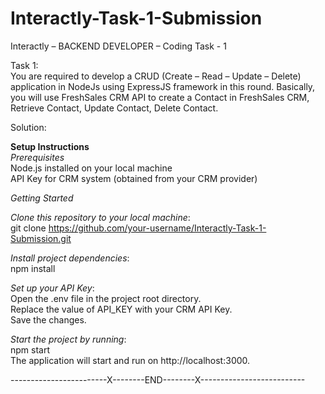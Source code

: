 # **Interactly-Task-1-Submission**  
Interactly – BACKEND DEVELOPER – Coding Task - 1  
    
Task 1:  
You are required to develop a CRUD (Create – Read – Update – Delete) application in NodeJs using ExpressJS framework in this round. Basically, you will use FreshSales CRM API to create a Contact in FreshSales CRM, Retrieve Contact, Update Contact, Delete Contact.  
    
Solution:  
    
**Setup Instructions**  
*Prerequisites*  
Node.js installed on your local machine  
API Key for CRM system (obtained from your CRM provider)  
    
*Getting Started*  
    
*Clone this repository to your local machine*:  
git clone https://github.com/your-username/Interactly-Task-1-Submission.git  
    
*Install project dependencies*:  
npm install  
    
*Set up your API Key*:  
Open the .env file in the project root directory.  
Replace the value of API_KEY with your CRM API Key.  
Save the changes.  
    
*Start the project by running*:  
npm start  
The application will start and run on http://localhost:3000.  
  
------------------------X--------END--------X--------------------------
